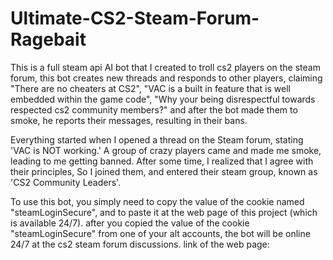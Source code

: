# Ultimate-CS2-Steam-Forum-Ragebait
 This is a full steam api AI bot that I created to troll cs2 players on the steam forum, this bot creates new threads and responds to other players, claiming "There are no cheaters at CS2", "VAC is a built in feature that is well embedded within the game code", "Why your being disrespectful towards respected cs2 community members?" and after the bot made them to smoke, he reports their messages, resulting in their bans.

Everything started when I opened a thread on the Steam forum, stating 'VAC is NOT working.' A group of crazy players came and made me smoke, leading to me getting banned. After some time, I realized that I agree with their principles, So I joined them, and entered their steam group, known as 'CS2 Community Leaders'.

To use this bot, you simply need to copy the value of the cookie named "steamLoginSecure", and to paste it at the web page of this project (which is available 24/7).
after you copied the value of the cookie "steamLoginSecure" from one of your alt accounts, the bot will be online 24/7 at the cs2 steam forum discussions.
link of the web page:
